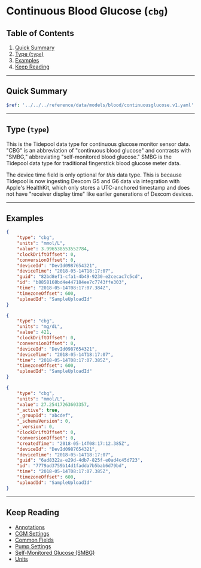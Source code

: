 # Continuous Blood Glucose (`cbg`)<!-- omit in toc -->

## Table of Contents<!-- omit in toc -->

1. [Quick Summary](#quick-summary)
2. [Type (`type`)](#type-type)
3. [Examples](#examples)
4. [Keep Reading](#keep-reading)

---

## Quick Summary

```yaml json_schema
$ref: '../../../reference/data/models/blood/continuousglucose.v1.yaml'
```

---

## Type (`type`)

This is the Tidepool data type for continuous glucose monitor sensor data. "CBG" is an abbreviation of "continuous blood glucose" and contrasts with "SMBG," abbreviating "self-monitored blood glucose." SMBG is the Tidepool data type for traditional fingerstick blood glucose meter data.

The device time field is only optional for *this* data type. This is because Tidepool is now ingesting Dexcom G5 and G6 data via integration with Apple's HealthKit, which only stores a UTC-anchored timestamp and does not have "receiver display time" like earlier generations of Dexcom devices.

---

## Examples

```json title="Example (client)" lineNumbers=true
{
    "type": "cbg",
    "units": "mmol/L",
    "value": 3.996538553552784,
    "clockDriftOffset": 0,
    "conversionOffset": 0,
    "deviceId": "DevId0987654321",
    "deviceTime": "2018-05-14T18:17:07",
    "guid": "82bd8ef1-cfa1-4b49-9230-e2cecac7c5cd",
    "id": "b8858168bd4e447184ee7c7743ffe303",
    "time": "2018-05-14T08:17:07.384Z",
    "timezoneOffset": 600,
    "uploadId": "SampleUploadId"
}
```

```json title="Example (ingestion)" lineNumbers=true
{
    "type": "cbg",
    "units": "mg/dL",
    "value": 421,
    "clockDriftOffset": 0,
    "conversionOffset": 0,
    "deviceId": "DevId0987654321",
    "deviceTime": "2018-05-14T18:17:07",
    "time": "2018-05-14T08:17:07.385Z",
    "timezoneOffset": 600,
    "uploadId": "SampleUploadId"
}
```

```json title="Example (storage)" lineNumbers=true
{
    "type": "cbg",
    "units": "mmol/L",
    "value": 27.25417263603357,
    "_active": true,
    "_groupId": "abcdef",
    "_schemaVersion": 0,
    "_version": 0,
    "clockDriftOffset": 0,
    "conversionOffset": 0,
    "createdTime": "2018-05-14T08:17:12.385Z",
    "deviceId": "DevId0987654321",
    "deviceTime": "2018-05-14T18:17:07",
    "guid": "6ad8322a-e29d-4db7-825f-e0ad4c45d723",
    "id": "7779ad3759b14d1fadda7b5bab6d79bd",
    "time": "2018-05-14T08:17:07.385Z",
    "timezoneOffset": 600,
    "uploadId": "SampleUploadId"
}
```

---

## Keep Reading

* [Annotations](../annotations.md)
* [CGM Settings](./cgm-settings.md)
* [Common Fields](../common-fields.md)
* [Pump Settings](./pump-settings.md)
* [Self-Monitored Glucose (SMBG)](./pump-settings/smbg.md)
* [Units](../units.md)
